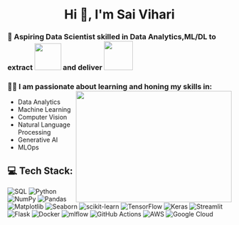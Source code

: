 <h1 align="center">Hi 👋, I'm Sai Vihari</h1>

### 🚀 Aspiring Data Scientist skilled in Data Analytics,ML/DL to extract <img src ="https://github.com/viharims19/viharims19/assets/155454681/dc37b1b6-3548-402f-a28d-8e1630ca1d86" width = 60 height = 60> and deliver <img src= "https://github.com/viharims19/viharims19/assets/155454681/3293c1ea-56e2-4bd8-9c60-e0efb0544e7d" width = 65 height = 65>


### 👨‍💻 I am passionate about learning and honing my skills in: <img align="right" src="https://github.com/viharims19/viharims19/assets/155454681/1e1d971d-2339-4ec1-b025-49ce9e08961b" width = 350 height = 250>

* Data Analytics
* Machine Learning
* Computer Vision
* Natural Language Processing
* Generative AI
* MLOps

## 💻 Tech Stack: 
![SQL](https://img.shields.io/badge/sql-%FF4B4B.svg?style=for-the-badge&logoColor=blue) ![Python](https://img.shields.io/badge/python-3670A0?style=for-the-badge&logo=python&logoColor=ffdd54) ![NumPy](https://img.shields.io/badge/numpy-%23013243.svg?style=for-the-badge&logo=numpy&logoColor=white) ![Pandas](https://img.shields.io/badge/pandas-%23150458.svg?style=for-the-badge&logo=pandas&logoColor=white)  ![Matplotlib](https://img.shields.io/badge/Matplotlib-3670A0?style=for-the-badge&logo=Matplotlib_icon) ![Seaborn](https://img.shields.io/badge/Seaborn-%230db7ed.svg?style=for-the-badge) ![scikit-learn](https://img.shields.io/badge/scikit--learn-%23F7931E.svg?style=for-the-badge&logo=scikit-learn&logoColor=white) ![TensorFlow](https://img.shields.io/badge/TensorFlow-%23FF6F00.svg?style=for-the-badge&logo=TensorFlow&logoColor=white) ![Keras](https://img.shields.io/badge/Keras-%23D00000.svg?style=for-the-badge&logo=Keras&logoColor=white) ![Streamlit](https://img.shields.io/badge/streamlit-%23ffffff.svg?style=for-the-badge&logo=streamlit&logoColor=#f63366)![Flask](https://img.shields.io/badge/flask-%23000.svg?style=for-the-badge&logo=flask&logoColor=white) ![Docker](https://img.shields.io/badge/docker-%230db7ed.svg?style=for-the-badge&logo=docker&logoColor=white) ![mlflow](https://img.shields.io/badge/mlflow-%23d9ead3.svg?style=for-the-badge&logo=numpy&logoColor=blue) ![GitHub Actions](https://img.shields.io/badge/github%20actions-%232671E5.svg?style=for-the-badge&logo=githubactions&logoColor=white) ![AWS](https://img.shields.io/badge/AWS-%23FF9900.svg?style=for-the-badge&logo=amazon-aws&logoColor=white) ![Google Cloud](https://img.shields.io/badge/GoogleCloud-%234285F4.svg?style=for-the-badge&logo=google-cloud&logoColor=white)



